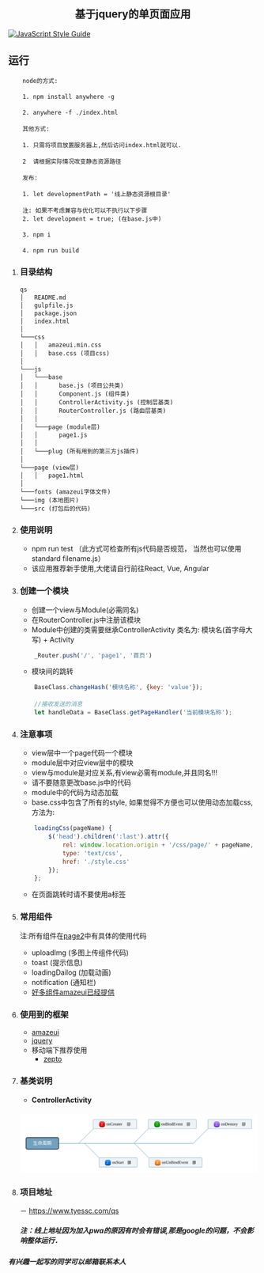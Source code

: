 <h2 style="
    width: 100%;
    text-align:  center;
">基于jquery的单页面应用</h2>

[![JavaScript Style Guide](https://img.shields.io/badge/code_style-standard-brightgreen.svg)](https://standardjs.com)

## 运行
```
    node的方式:

    1. npm install anywhere -g

    2. anywhere -f ./index.html
    
    其他方式:
    
    1. 只需将项目放置服务器上,然后访问index.html就可以.

    2  请根据实际情况改变静态资源路径

    发布:

    1. let developmentPath = '线上静态资源根目录'
   
    注: 如果不考虑兼容与优化可以不执行以下步骤
    2. let development = true; (在base.js中)
    
    3. npm i
    
    4. npm run build 

```

1. ### 目录结构

    ```
    qs
    │   README.md
    │   gulpfile.js  
    │   package.json   
    │   index.html   
    │      
    └───css
    │   │   amazeui.min.css
    │   │   base.css (项目css)  
    │    
    └───js
    │   └───base
    │   │      base.js (项目公共类)
    │   │      Component.js (组件类)
    │   │      ControllerActivity.js (控制层基类)
    │   │      RouterController.js (路由层基类)
    │   │        
    │   └───page (module层)
    │   │      page1.js
    │   │    
    │   └───plug (所有用到的第三方js插件)
    │   
    └───page (view层)
    │   │   page1.html 
    │ 
    └───fonts (amazeui字体文件)
    └───img (本地图片)
    └───src (打包后的代码)
    ```

2. ### 使用说明
    - npm run test （此方式可检查所有js代码是否规范， 当然也可以使用 standard filename.js）
    - 该应用推荐新手使用,大佬请自行前往React, Vue, Angular    

3. ### 创建一个模块
    - 创建一个view与Module(必需同名)
    - 在RouterController.js中注册该模块
    - Module中创建的类需要继承ControllerActivity  类名为: 模块名(首字母大写) + Activity
    ```javascript
        _Router.push('/', 'page1', '首页')
    ```

    - 模块间的跳转

    ```javascript
        BaseClass.changeHash('模块名称', {key: 'value'});
        
        //接收发送的消息
        let handleData = BaseClass.getPageHandler('当前模块名称');
    ```


4. ### 注意事项
    - view层中一个page代码一个模块
    - module层中对应view层中的模块
    - view与module是对应关系,有view必需有module,并且同名!!!
    - 请不要随意更改base.js中的代码
    - module中的代码为动态加载  
    - base.css中包含了所有的style, 如果觉得不方便也可以使用动态加载css, 方法为:

    ```javascript
        loadingCss(pageName) {
            $('head').children(':last').attr({
                rel: window.location.origin + '/css/page/' + pageName,
                type: 'text/css',
                href: './style.css'
            });
        };
    ```

    - 在页面跳转时请不要使用a标签

5. ### 常用组件
    注:所有组件在[page2](https://github.com/schizobulia/qs/blob/master/js/page/page2.js)中有具体的使用代码
    - uploadImg (多图上传组件代码)
    - toast (提示信息)
    - loadingDailog (加载动画)
    - notification (通知栏)
    - [好多组件amazeui已经提供](http://amazeui.org/widgets?_ver=2.x)

6. ### 使用到的框架
    - [amazeui](http://amazeui.org/)
    - [jquery](http://jquery.cuishifeng.cn/)
    - 移动端下推荐使用
        - [zepto](http://www.css88.com/doc/zeptojs_api/)

7. ### 基类说明 
    - #### ControllerActivity 

    <img src="./doc/生命周期.svg"/>

8. ### 项目地址
    －  https://www.tyessc.com/qs
    ##### 注：线上地址因为加入pwa的原因有时会有错误,那是google的问题，不会影响整体运行．


##### 有兴趣一起写的同学可以邮箱联系本人